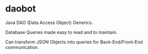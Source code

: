 # daobot
Java DAO (Data Access Object) Generics.

Database Queries made easy to read and to maintain.

Can transform JSON Objects into queries for Back-End/Front-End communication.
